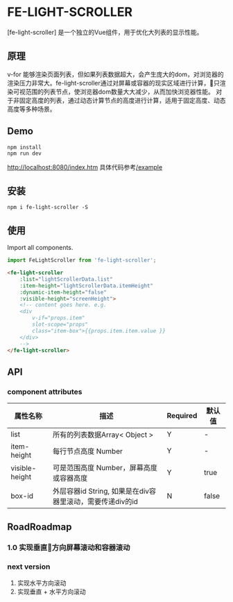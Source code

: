 # FE-LIGHT-SCROLLER

[fe-light-scroller] 是一个独立的Vue组件，用于优化大列表的显示性能。

## 原理

v-for 能够渲染页面列表，但如果列表数据超大，会产生庞大的dom，对浏览器的渲染压力非常大。fe-light-scroller通过对屏幕或容器的现实区域进行计算，只渲染可视范围的列表节点，使浏览器dom数量大大减少，从而加快浏览器性能。
对于非固定高度的列表，通过动态计算节点的高度进行计算，适用于固定高度、动态高度等多种场景。

## Demo

```shell
npm install
npm run dev
```

[http://localhost:8080/index.htm](http://localhost:8080/index.htm)
具体代码参考[/example](/example)

## 安装

```shell
npm i fe-light-scroller -S
```

## 使用

Import all components.

```javascript
import FeLightScroller from 'fe-light-scroller';
```

```html
<fe-light-scroller
    :list="lightScrollerData.list"
    :item-height="lightScrollerData.itemHeight"
    :dynamic-item-height="false"
    :visible-height="screenHeight">
    <!-- content goes here. e.g.
    <div
        v-if="props.item"
        slot-scope="props"
        class="item-box">{{props.item.item.value }}
    </div>
    -->
</fe-light-scroller>
```

## API

### component attributes

| 属性名称 | 描述 | Required | 默认值 |
|-----|-----|-----|-----|
| list | 所有的列表数据Array< Object > | Y | - |
| item-height | 每行节点高度 Number | Y | - |
| visible-height | 可是范围高度 Number，屏幕高度或容器高度 | Y | true |
| box-id | 外层容器id String, 如果是在div容器里滚动，需要传递div的id | N | false |

## RoadRoadmap

### 1.0 实现垂直方向屏幕滚动和容器滚动

### next version

1. 实现水平方向滚动
2. 实现垂直 + 水平方向滚动
